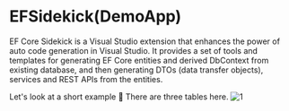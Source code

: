 # EFSidekick(DemoApp)
 EF Core Sidekick is a Visual Studio extension that enhances the power of auto code generation in Visual Studio. It provides a set of tools and templates for generating EF Core entities and derived DbContext from existing database, and then generating DTOs (data transfer objects), services and REST APIs from the entities.


Let's look at a short example 📌
There are three tables here.
![1](https://github.com/user-attachments/assets/ce54bd6b-d08a-4322-97d7-605659c2cbd2)
